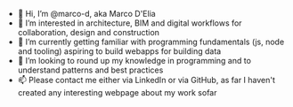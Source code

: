 - 👋 Hi, I’m @marco-d, aka Marco D'Elia
- 👀 I’m interested in architecture, BIM and digital workflows for collaboration, design and construction
- 🌱 I’m currently getting familiar with programming fundamentals (js, node and tooling) aspiring to build webapps for building data
- 💞️ I’m looking to round up my knowledge in programming and to understand patterns and best practices
- 📫 Please contact me either via LinkedIn or via GitHub, as far I haven't created any interesting webpage about my work sofar
<!---
marco-d/marco-d is a ✨ special ✨ repository because its `README.md` (this file) appears on your GitHub profile.
You can click the Preview link to take a look at your changes.
--->
